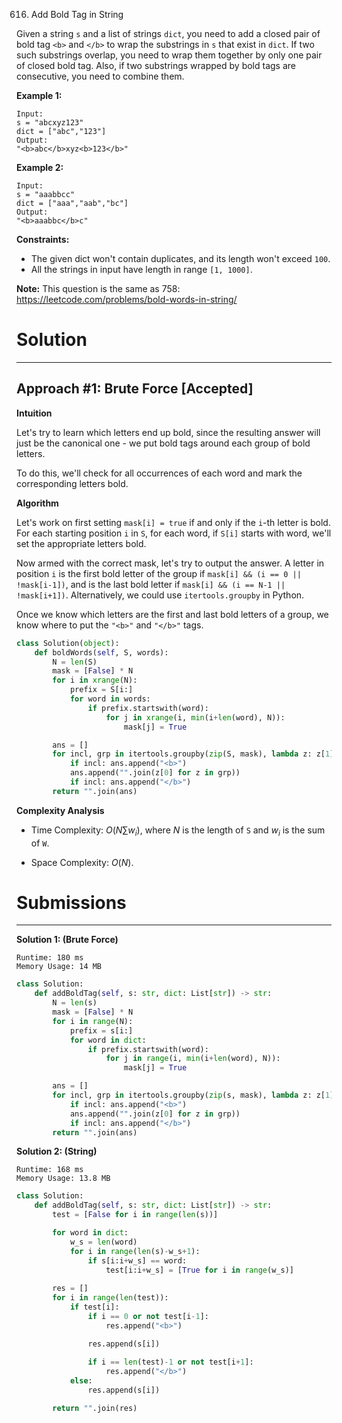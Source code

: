 616. Add Bold Tag in String

Given a string `s` and a list of strings `dict`, you need to add a closed pair of bold tag `<b>` and `</b>` to wrap the substrings in `s` that exist in `dict`. If two such substrings overlap, you need to wrap them together by only one pair of closed bold tag. Also, if two substrings wrapped by bold tags are consecutive, you need to combine them.

**Example 1:**
```
Input:
s = "abcxyz123"
dict = ["abc","123"]
Output:
"<b>abc</b>xyz<b>123</b>"
```

**Example 2:**
```
Input: 
s = "aaabbcc"
dict = ["aaa","aab","bc"]
Output:
"<b>aaabbc</b>c"
```

**Constraints:**

* The given dict won't contain duplicates, and its length won't exceed `100`.
* All the strings in input have length in range `[1, 1000]`.

**Note:** This question is the same as 758: https://leetcode.com/problems/bold-words-in-string/

# Solution
---
## Approach #1: Brute Force [Accepted]
**Intuition**

Let's try to learn which letters end up bold, since the resulting answer will just be the canonical one - we put bold tags around each group of bold letters.

To do this, we'll check for all occurrences of each word and mark the corresponding letters bold.

**Algorithm**

Let's work on first setting `mask[i] = true` if and only if the `i`-th letter is bold. For each starting position `i` in `S`, for each word, if `S[i]` starts with word, we'll set the appropriate letters bold.

Now armed with the correct mask, let's try to output the answer. A letter in position `i` is the first bold letter of the group if `mask[i] && (i == 0 || !mask[i-1])`, and is the last bold letter if `mask[i] && (i == N-1 || !mask[i+1])`. Alternatively, we could use `itertools.groupby` in Python.

Once we know which letters are the first and last bold letters of a group, we know where to put the `"<b>"` and `"</b>"` tags.

```python
class Solution(object):
    def boldWords(self, S, words):
        N = len(S)
        mask = [False] * N
        for i in xrange(N):
            prefix = S[i:]
            for word in words:
                if prefix.startswith(word):
                    for j in xrange(i, min(i+len(word), N)):
                        mask[j] = True

        ans = []
        for incl, grp in itertools.groupby(zip(S, mask), lambda z: z[1]):
            if incl: ans.append("<b>")
            ans.append("".join(z[0] for z in grp))
            if incl: ans.append("</b>")
        return "".join(ans)
```

**Complexity Analysis**

* Time Complexity: $O(N\sum w_i)$, where $N$ is the length of `S` and $w_i$ is the sum of `W`.

* Space Complexity: $O(N)$.

# Submissions
---
**Solution 1: (Brute Force)**
```
Runtime: 180 ms
Memory Usage: 14 MB
```
```python
class Solution:
    def addBoldTag(self, s: str, dict: List[str]) -> str:
        N = len(s)
        mask = [False] * N
        for i in range(N):
            prefix = s[i:]
            for word in dict:
                if prefix.startswith(word):
                    for j in range(i, min(i+len(word), N)):
                        mask[j] = True

        ans = []
        for incl, grp in itertools.groupby(zip(s, mask), lambda z: z[1]):
            if incl: ans.append("<b>")
            ans.append("".join(z[0] for z in grp))
            if incl: ans.append("</b>")
        return "".join(ans)
```

**Solution 2: (String)**
```
Runtime: 168 ms
Memory Usage: 13.8 MB
```
```python
class Solution:
    def addBoldTag(self, s: str, dict: List[str]) -> str:
        test = [False for i in range(len(s))]

        for word in dict:
            w_s = len(word)
            for i in range(len(s)-w_s+1):
                if s[i:i+w_s] == word:
                    test[i:i+w_s] = [True for i in range(w_s)]
        
        res = []
        for i in range(len(test)):
            if test[i]:
                if i == 0 or not test[i-1]:
                    res.append("<b>")

                res.append(s[i])
                
                if i == len(test)-1 or not test[i+1]:
                    res.append("</b>")
            else:
                res.append(s[i])

        return "".join(res)
```
